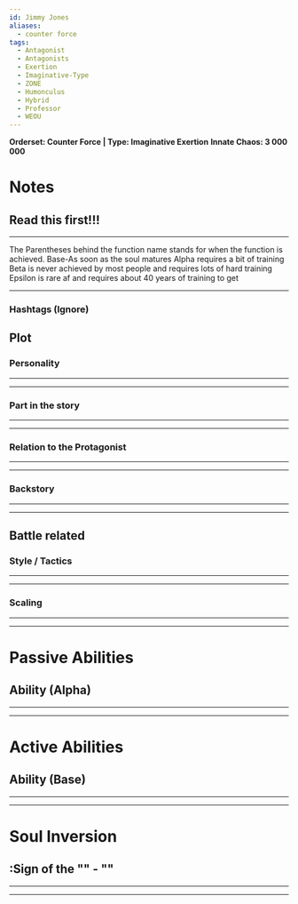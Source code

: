 ```yaml
---
id: Jimmy Jones
aliases:
  - counter force
tags:
  - Antagonist
  - Antagonists
  - Exertion
  - Imaginative-Type
  - ZONE
  - Humonculus
  - Hybrid
  - Professor
  - WEOU
---
```

**Orderset: Counter Force  | Type: Imaginative Exertion**
**Innate Chaos:  3 000 000**

# Notes
## Read this first!!!
___
The Parentheses behind the function name stands for when the function is achieved.
Base-As soon as the soul matures
Alpha requires a bit of training 
Beta is never achieved by most people and requires lots of hard training
Epsilon is rare af and requires about 40 years of training to get
___
### Hashtags (Ignore)


## Plot
### Personality
___

___

### Part in the story
___

___

### Relation to the Protagonist
___

___

### Backstory
___

___

## Battle related

### Style / Tactics
___

___

### Scaling 
___

___



# Passive Abilities
## Ability (Alpha)
___

___


# Active Abilities
## Ability (Base)
___

___


# Soul Inversion
##  :Sign of the "" - ""
___

___

